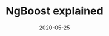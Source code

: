 ---
title: "NgBoost explained"
date: 2020-05-25
draft: false
katex: true
markup: "mmark"
slug: ngboost
tags:
    - machine-learning    
---
